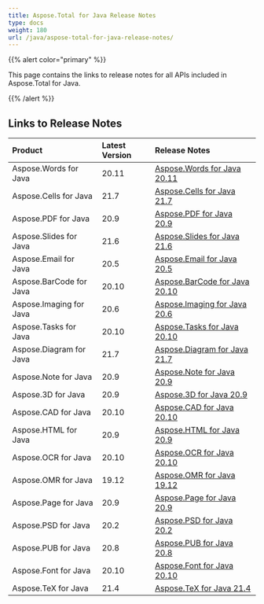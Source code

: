 ```yaml
---
title: Aspose.Total for Java Release Notes
type: docs
weight: 180
url: /java/aspose-total-for-java-release-notes/
---
```


{{% alert color="primary" %}}

This page contains the links to release notes for all APIs included in Aspose.Total for Java.

{{% /alert %}}

## **Links to Release Notes**

|**Product**|**Latest Version**|**Release Notes**|
| :- | :- | :- |
|Aspose.Words for Java|20.11|[Aspose.Words for Java 20.11](/words/java/aspose-words-for-java-20-11-release-notes)|
|Aspose.Cells for Java|21.7|[Aspose.Cells for Java 21.7](/cells/java/aspose-cells-for-java-21-7-release-notes)|
|Aspose.PDF for Java|20.9|[Aspose.PDF for Java 20.9](/pdf/java/aspose-pdf-for-java-20-9-release-notes)|
|Aspose.Slides for Java|21.6|[Aspose.Slides for Java 21.6](/slides/java/aspose-slides-for-java-21-6-release-notes)|
|Aspose.Email for Java|20.5|[Aspose.Email for Java 20.5](/email/java/aspose-email-for-java-20-5-release-notes)|
|Aspose.BarCode for Java|20.10|[Aspose.BarCode for Java 20.10](/barcode/java/aspose-barcode-for-java-20-10-release-notes)|
|Aspose.Imaging for Java|20.6|[Aspose.Imaging for Java 20.6](/imaging/java/aspose-imaging-for-java-20-6-release-notes)|
|Aspose.Tasks for Java|20.10|[Aspose.Tasks for Java 20.10](/tasks/java/aspose-tasks-for-java-20-10-release-notes)|
|Aspose.Diagram for Java|21.7|[Aspose.Diagram for Java 21.7](/diagram/java/aspose-diagram-for-java-21-7-release-notes)|
|Aspose.Note for Java|20.9|[Aspose.Note for Java 20.9](/note/java/aspose-note-for-java-20-9-release-notes/)|
|Aspose.3D for Java|20.9|[Aspose.3D for Java 20.9](/3d/java/aspose-3d-for-java-20-9-release-notes)|
|Aspose.CAD for Java|20.10|[Aspose.CAD for Java 20.10](/cad/java/aspose-cad-for-java-20-10-release-notes/)|
|Aspose.HTML for Java|20.9|[Aspose.HTML for Java 20.9](/html/java/aspose-html-for-java-20-9-release-notes)|
|Aspose.OCR for Java|20.10|[Aspose.OCR for Java 20.10](/ocr/java/aspose-ocr-for-java-20-10-release-notes/)|
|Aspose.OMR for Java|19.12|[Aspose.OMR for Java 19.12](/omr/java/aspose-omr-for-java-19-12-release-notes/)|
|Aspose.Page for Java|20.9|[Aspose.Page for Java 20.9](/page/java/aspose-page-for-java-20-9-release-notes)|
|Aspose.PSD for Java|20.2|[Aspose.PSD for Java 20.2](/psd/java/aspose-psd-for-java-20-2-release-notes)|
|Aspose.PUB for Java|20.8|[Aspose.PUB for Java 20.8](/pub/java/aspose-pub-for-java-20-8-release-notes)|
|Aspose.Font for Java|20.10|[Aspose.Font for Java 20.10](/font/java/aspose-font-for-java-20-10-release-notes)|
|Aspose.TeX for Java|21.4|[Aspose.TeX for Java 21.4](/tex/java/aspose-tex-for-java-21-4-release-notes/)|
